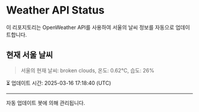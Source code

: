 
# Weather API Status

이 리포지토리는 OpenWeather API를 사용하여 서울의 날씨 정보를 자동으로 업데이트합니다.

## 현재 서울 날씨
> 서울의 현재 날씨: broken clouds, 온도: 0.62°C, 습도: 26%

⏳ 업데이트 시간: 2025-03-16 17:18:40 (UTC)

---
자동 업데이트 봇에 의해 관리됩니다.
